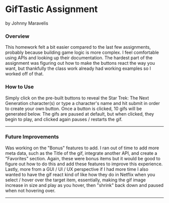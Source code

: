 # GifTastic Assignment
by Johnny Maravelis


### Overview


This homework felt a bit easier compared to the last few assignments, probably because building game logic is more complex.  I feel comfortable using APIs and looking up their documentation.  The hardest part of the assignment was figuring out how to make the buttons react the way you want, but thankfully the class work already had working examples so I worked off of that.


### How to Use

Simply click on the pre-built buttons to reveal the Star Trek: The Next Generation character(s) or type a character's name and hit submit in order to create your own button.  Once a button is clicked, 10 gifs will be generated below.  The gifs are paused at default, but when clicked, they begin to play, and clicked again pauses / restarts the gif.

- - -

### Future Improvements

Was working on the "Bonus" features to add.  I ran out of time to add more meta data, such as the Title of the gif, integrate another API, and create a "Favorites" section.  Again, these were bonus items but it would be good to figure out how to do this and add these features to improve this experience.  Lastly, more from a GUI / UI / UX perspective if I had more time I also wanted to have the gif react kind of like how they do in Netflix when you select / hover over the target item, essentially, making the gif image increase in size and play as you hover, then "shrink" back down and paused when not hovering over.



- - -